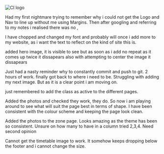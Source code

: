![CI logo](https://codeinstitute.s3.amazonaws.com/fullstack/ci_logo_small.png)

Had my first nightmare trying to remember why i could not get the Logo and Nav to line up without me using Margins. Then after googling and referring to my notes i realised there was no , 

I have chopped and changed my font and probably will once i add more to my website, as i want the text to reflect on the kind of site this is.

added hero image, it is visible to see but as soon as i add no repeat as it comes up twice it dissapears also with attempting to center the image it dissapears

Just had a nasty reminder why to constantly commit and push to git. 2 hours of work.
finally got back to where i need to be. Struggling with adding my next image. But as it is a clear point i am moving on.

just remembered to add the class as active to the different pages.

Added the photos and checked they work, they do. So now i am playing around to see what will suit the page best in terms of shape. I have been consistent with the colour scheme and keeping the page look clean.

Added the photos to the zone page. Looks amazing as the theme has been so consistent. Unsure on how many to have in a column tried 2,3,4. Need second opinion

Cannot get the timetable image to work. It somehow keeps dropping below the footer and i cannot change the size. 

